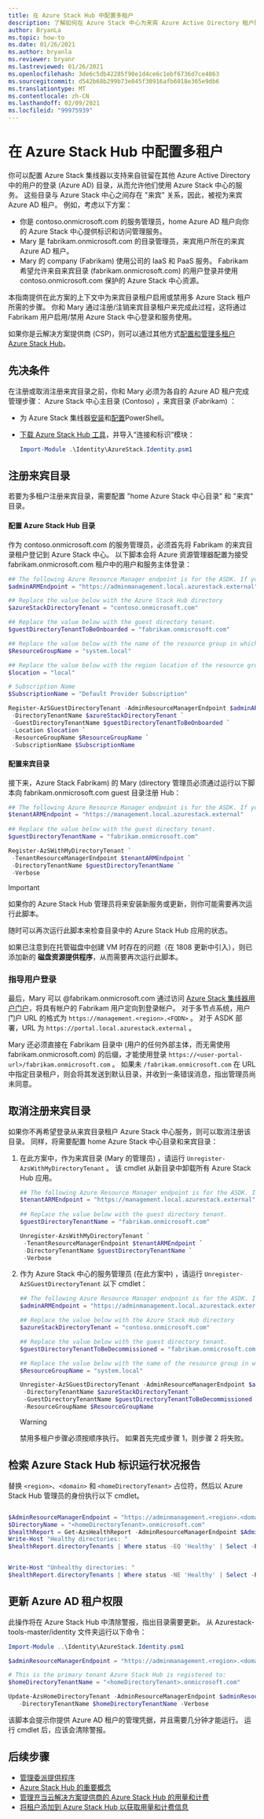 ```yaml
---
title: 在 Azure Stack Hub 中配置多租户
description: 了解如何在 Azure Stack 中心为来宾 Azure Active Directory 租户配置多租户。
author: BryanLa
ms.topic: how-to
ms.date: 01/26/2021
ms.author: bryanla
ms.reviewer: bryanr
ms.lastreviewed: 01/26/2021
ms.openlocfilehash: 3de6c5db42285f90e1d4ce6c1ebf6736d7ce4863
ms.sourcegitcommit: d542b68b299b73e045f30916afb6018e365e9db6
ms.translationtype: MT
ms.contentlocale: zh-CN
ms.lasthandoff: 02/09/2021
ms.locfileid: "99975939"
---
```

# <a name="configure-multi-tenancy-in-azure-stack-hub"></a>在 Azure Stack Hub 中配置多租户

你可以配置 Azure Stack 集线器以支持来自驻留在其他 Azure Active Directory 中的用户的登录 (Azure AD) 目录，从而允许他们使用 Azure Stack 中心的服务。 这些目录与 Azure Stack 中心之间存在 "来宾" 关系，因此，被视为来宾 Azure AD 租户。 例如，考虑以下方案：

- 你是 contoso.onmicrosoft.com 的服务管理员，home Azure AD 租户向你的 Azure Stack 中心提供标识和访问管理服务。
- Mary 是 fabrikam.onmicrosoft.com 的目录管理员，来宾用户所在的来宾 Azure AD 租户。
- Mary 的 company (Fabrikam) 使用公司的 IaaS 和 PaaS 服务。 Fabrikam 希望允许来自来宾目录 (fabrikam.onmicrosoft.com) 的用户登录并使用 contoso.onmicrosoft.com 保护的 Azure Stack 中心资源。

本指南提供在此方案的上下文中为来宾目录租户启用或禁用多 Azure Stack 租户所需的步骤。 你和 Mary 通过注册/注销来宾目录租户来完成此过程，这将通过 Fabrikam 用户启用/禁用 Azure Stack 中心登录和服务使用。 

如果你是云解决方案提供商 (CSP)，则可以通过其他方式[配置和管理多租户 Azure Stack Hub](azure-stack-add-manage-billing-as-a-csp.md)。 

## <a name="prerequisites"></a>先决条件

在注册或取消注册来宾目录之前，你和 Mary 必须为各自的 Azure AD 租户完成管理步骤： Azure Stack 中心主目录 (Contoso) ，来宾目录 (Fabrikam) ：

 - 为 Azure Stack 集线器[安装](powershell-install-az-module.md)和[配置](azure-stack-powershell-configure-admin.md)PowerShell。
 - [下载 Azure Stack Hub 工具](azure-stack-powershell-download.md)，并导入“连接和标识”模块：

    ```powershell
    Import-Module .\Identity\AzureStack.Identity.psm1
    ```

## <a name="register-a-guest-directory"></a>注册来宾目录

若要为多租户注册来宾目录，需要配置 "home Azure Stack 中心目录" 和 "来宾" 目录。

#### <a name="configure-azure-stack-hub-directory"></a>配置 Azure Stack Hub 目录

作为 contoso.onmicrosoft.com 的服务管理员，必须首先将 Fabrikam 的来宾目录租户登记到 Azure Stack 中心。 以下脚本会将 Azure 资源管理器配置为接受 fabrikam.onmicrosoft.com 租户中的用户和服务主体登录：

```powershell  
## The following Azure Resource Manager endpoint is for the ASDK. If you're in a multinode environment, contact your operator or service provider to get the endpoint, formatted as adminmanagement.<region>.<FQDN>.
$adminARMEndpoint = "https://adminmanagement.local.azurestack.external"

## Replace the value below with the Azure Stack Hub directory
$azureStackDirectoryTenant = "contoso.onmicrosoft.com"

## Replace the value below with the guest directory tenant. 
$guestDirectoryTenantToBeOnboarded = "fabrikam.onmicrosoft.com"

## Replace the value below with the name of the resource group in which the directory tenant registration resource should be created (resource group must already exist).
$ResourceGroupName = "system.local"

## Replace the value below with the region location of the resource group.
$location = "local"

# Subscription Name
$SubscriptionName = "Default Provider Subscription"

Register-AzSGuestDirectoryTenant -AdminResourceManagerEndpoint $adminARMEndpoint `
 -DirectoryTenantName $azureStackDirectoryTenant `
 -GuestDirectoryTenantName $guestDirectoryTenantToBeOnboarded `
 -Location $location `
 -ResourceGroupName $ResourceGroupName `
 -SubscriptionName $SubscriptionName
```

#### <a name="configure-guest-directory"></a>配置来宾目录

接下来，Azure Stack Fabrikam) 的 Mary (directory 管理员必须通过运行以下脚本向 fabrikam.onmicrosoft.com guest 目录注册 Hub：

```powershell
## The following Azure Resource Manager endpoint is for the ASDK. If you're in a multinode environment, contact your operator or service provider to get the endpoint, formatted as management.<region>.<FQDN>.
$tenantARMEndpoint = "https://management.local.azurestack.external"
    
## Replace the value below with the guest directory tenant.
$guestDirectoryTenantName = "fabrikam.onmicrosoft.com"

Register-AzSWithMyDirectoryTenant `
 -TenantResourceManagerEndpoint $tenantARMEndpoint `
 -DirectoryTenantName $guestDirectoryTenantName `
 -Verbose
```

> [!IMPORTANT]
> 如果你的 Azure Stack Hub 管理员将来安装新服务或更新，则你可能需要再次运行此脚本。
>
> 随时可以再次运行此脚本来检查目录中的 Azure Stack Hub 应用的状态。
>
> 如果已注意到在托管磁盘中创建 VM 时存在的问题（在 1808 更新中引入），则已添加新的 **磁盘资源提供程序**，从而需要再次运行此脚本。

### <a name="direct-users-to-sign-in"></a>指导用户登录

最后，Mary 可以 @fabrikam.onmicrosoft.com 通过访问 [Azure Stack 集线器用户门户](../user/azure-stack-use-portal.md)，将具有帐户的 Fabrikam 用户定向到登录帐户。 对于多节点系统，用户门户 URL 的格式为 `https://management.<region>.<FQDN>` 。 对于 ASDK 部署，URL 为 `https://portal.local.azurestack.external` 。

Mary 还必须直接在 Fabrikam 目录中 (用户的任何外部主体，而无需使用 fabrikam.onmicrosoft.com) 的后缀，才能使用登录 `https://<user-portal-url>/fabrikam.onmicrosoft.com` 。 如果未 `/fabrikam.onmicrosoft.com` 在 URL 中指定目录租户，则会将其发送到默认目录，并收到一条错误消息，指出管理员尚未同意。

## <a name="unregister-a-guest-directory"></a>取消注册来宾目录

如果你不再希望登录从来宾目录租户 Azure Stack 中心服务，则可以取消注册该目录。 同样，将需要配置 home Azure Stack 中心目录和来宾目录：

1. 在此方案中，作为来宾目录 (Mary 的管理员) ，请运行 `Unregister-AzsWithMyDirectoryTenant` 。 该 cmdlet 从新目录中卸载所有 Azure Stack Hub 应用。

    ``` PowerShell
    ## The following Azure Resource Manager endpoint is for the ASDK. If you're in a multinode environment, contact your operator or service provider to get the endpoint, formatted as management.<region>.<FQDN>.
    $tenantARMEndpoint = "https://management.local.azurestack.external"
        
    ## Replace the value below with the guest directory tenant.
    $guestDirectoryTenantName = "fabrikam.onmicrosoft.com"
    
    Unregister-AzsWithMyDirectoryTenant `
     -TenantResourceManagerEndpoint $tenantARMEndpoint `
     -DirectoryTenantName $guestDirectoryTenantName `
     -Verbose 
    ```

2. 作为 Azure Stack 中心的服务管理员 (在此方案中) ，请运行 `Unregister-AzSGuestDirectoryTenant` 以下 cmdlet：

    ``` PowerShell
    ## The following Azure Resource Manager endpoint is for the ASDK. If you're in a multinode environment, contact your operator or service provider to get the endpoint, formatted as adminmanagement.<region>.<FQDN>.
    $adminARMEndpoint = "https://adminmanagement.local.azurestack.external"
    
    ## Replace the value below with the Azure Stack Hub directory
    $azureStackDirectoryTenant = "contoso.onmicrosoft.com"
    
    ## Replace the value below with the guest directory tenant. 
    $guestDirectoryTenantToBeDecommissioned = "fabrikam.onmicrosoft.com"
    
    ## Replace the value below with the name of the resource group in which the directory tenant resource was created (resource group must already exist).
    $ResourceGroupName = "system.local"
    
    Unregister-AzSGuestDirectoryTenant -AdminResourceManagerEndpoint $adminARMEndpoint `
     -DirectoryTenantName $azureStackDirectoryTenant `
     -GuestDirectoryTenantName $guestDirectoryTenantToBeDecommissioned `
     -ResourceGroupName $ResourceGroupName
    ```

    > [!WARNING]
    > 禁用多租户步骤必须按顺序执行。 如果首先完成步骤 1，则步骤 2 将失败。

## <a name="retrieve-azure-stack-hub-identity-health-report"></a>检索 Azure Stack Hub 标识运行状况报告 

替换 `<region>`、`<domain>` 和 `<homeDirectoryTenant>` 占位符，然后以 Azure Stack Hub 管理员的身份执行以下 cmdlet。

```powershell

$AdminResourceManagerEndpoint = "https://adminmanagement.<region>.<domain>"
$DirectoryName = "<homeDirectoryTenant>.onmicrosoft.com"
$healthReport = Get-AzsHealthReport -AdminResourceManagerEndpoint $AdminResourceManagerEndpoint -DirectoryTenantName $DirectoryName
Write-Host "Healthy directories: "
$healthReport.directoryTenants | Where status -EQ 'Healthy' | Select -Property tenantName,tenantId,status | ft


Write-Host "Unhealthy directories: "
$healthReport.directoryTenants | Where status -NE 'Healthy' | Select -Property tenantName,tenantId,status | ft
```

## <a name="update-azure-ad-tenant-permissions"></a>更新 Azure AD 租户权限

此操作将在 Azure Stack Hub 中清除警报，指出目录需要更新。 从 Azurestack-tools-master/identity 文件夹运行以下命令：

```powershell
Import-Module ..\Identity\AzureStack.Identity.psm1

$adminResourceManagerEndpoint = "https://adminmanagement.<region>.<domain>"

# This is the primary tenant Azure Stack Hub is registered to:
$homeDirectoryTenantName = "<homeDirectoryTenant>.onmicrosoft.com"

Update-AzsHomeDirectoryTenant -AdminResourceManagerEndpoint $adminResourceManagerEndpoint `
   -DirectoryTenantName $homeDirectoryTenantName -Verbose
```

该脚本会提示你提供 Azure AD 租户的管理凭据，并且需要几分钟才能运行。 运行 cmdlet 后，应该会清除警报。

## <a name="next-steps"></a>后续步骤

- [管理委派提供程序](azure-stack-delegated-provider.md)
- [Azure Stack Hub 的重要概念](azure-stack-overview.md)
- [管理充当云解决方案提供商的 Azure Stack Hub 的用量和计费](azure-stack-add-manage-billing-as-a-csp.md)
- [将租户添加到 Azure Stack Hub 以获取用量和计费信息](azure-stack-csp-howto-register-tenants.md)

